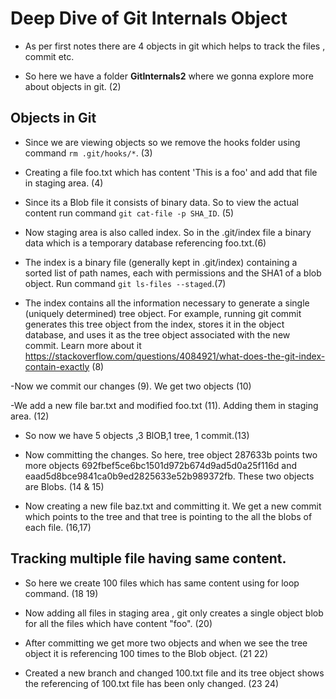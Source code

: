 # Deep Dive of Git Internals Object

- As per first notes there are 4 objects in git which helps to track the files , commit etc.

- So here we have a folder **GitInternals2** where we gonna explore more about objects in git. (2)

## Objects in Git

- Since we are viewing objects so we remove the hooks folder using command `rm .git/hooks/*`. (3)

- Creating a file foo.txt which has content 'This is a foo' and add that file in staging area. (4)

- Since its a Blob file it consists of binary data. So to view the actual content run command `git cat-file -p SHA_ID`. (5)

- Now staging area is also called index. So in the .git/index file a binary data which is a temporary database referencing foo.txt.(6)

- The index is a binary file (generally kept in .git/index) containing a sorted list of path names, each with permissions and the SHA1 of a blob object. Run command `git ls-files --staged`.(7)

- The index contains all the information necessary to generate a single (uniquely determined) tree object.
For example, running git commit generates this tree object from the index, stores it in the object database, and uses it as the tree object associated with the new commit. Learn more about it
https://stackoverflow.com/questions/4084921/what-does-the-git-index-contain-exactly (8)

-Now we commit our changes (9). We get two objects (10)

-We add a new file bar.txt and modified foo.txt (11). Adding them in staging area. (12)

- So now we have 5 objects ,3 BlOB,1 tree, 1 commit.(13)

- Now committing the changes. So here, tree object 287633b points two more objects 692fbef5ce6bc1501d972b674d9ad5d0a25f116d and eaad5d8bce9841ca0b9ed2825633e52b989372fb. These two objects are Blobs. (14 & 15)

- Now creating a new file baz.txt and committing it. We get a new commit which points to the tree and that tree is pointing to the all the blobs of each file. (16,17)

## Tracking multiple file having same content.

- So here we create 100 files which has same content using for loop command. (18 19)

- Now adding all files in staging area , git only creates a single object blob for all the files which have content "foo". (20)

- After committing we get more two objects and when we see the tree object it is referencing 100 times to the Blob object. (21 22)

- Created a new branch and changed 100.txt file and its tree object shows the referencing of 100.txt file has been only changed. (23 24) 
